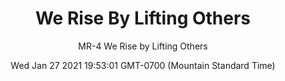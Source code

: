 ---
category: "wall-covering"
date: Wed Jan 27 2021 19:53:01 GMT-0700 (Mountain Standard Time)
description: "null"
designer: "Miles Regis"
href: "https://www.areaenvironments.com/miles-regis"
image_primary: "./img/MR+WeRise+black+letters+art+WEB.jpg"
image_secondary: "./img/MR+We+Rise+By+Lifting+Others+Interior+WEB.jpg"
image_thumb: "./img/Miles+Regis.png"
manufacturer: "Area Environments"
slug: "/manufacturers/area-environments/wall-covering/we-rise-by-lifting-others"
slug_destination: area-environments,
subtitle: "MR-4 We Rise by Lifting Others"
tags:
  - "area-environments"
  - "wall-covering"
title: "We Rise By Lifting Others"
---